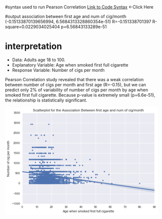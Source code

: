 #syntax used to run Pearson Correlation
[Link to Code Syntax](https://github.com/daisuke834/Coursera/blob/master/DataAnalysis_and_Interpretation__Wesleyan/DataAnalysisTools/week3/Assignment3_PearsonCorrelation.py "Link to Code Syntax") <-Click Here

#output
    association between first age and num of cig/month
    (-0.15133870139656994, 6.5684313328860354e-51)
    R=-0.151338701397
    R-square=0.0229034025404
    p=6.56843133289e-51

# interpretation
* Data: Adults age 18 to 100.
* Explanatory Variable: Age when smoked first full cigarette
* Response Variable: Number of cigs per month

Pearson Correlation study revealed that there was a weak correlation between number of cigs per month and first age (R=-0.15), but we can predict only 2% of variability of number of cigs per month by age when smoked first full cigarette. Because p-value is extremely small (p=6.6e-51), the relationship is statistically significant.

![ScatterPlot](ScatterPlot.png)
